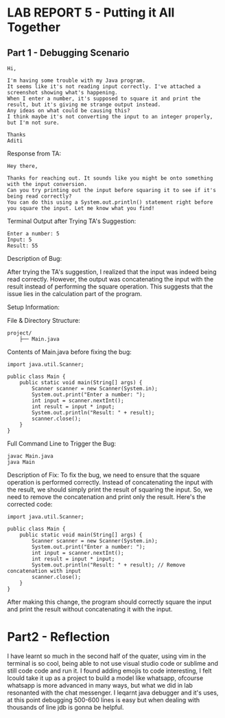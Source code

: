 # LAB REPORT 5 - Putting it All Together

## Part 1 - Debugging Scenario
```
Hi,

I'm having some trouble with my Java program.
It seems like it's not reading input correctly. I've attached a screenshot showing what's happening.
When I enter a number, it's supposed to square it and print the result, but it's giving me strange output instead.
Any ideas on what could be causing this?
I think maybe it's not converting the input to an integer properly, but I'm not sure.

Thanks
Aditi
```

Response from TA:
```
Hey there,

Thanks for reaching out. It sounds like you might be onto something with the input conversion.
Can you try printing out the input before squaring it to see if it's being read correctly?
You can do this using a System.out.println() statement right before you square the input. Let me know what you find!

```
Terminal Output after Trying TA's Suggestion:
```
Enter a number: 5
Input: 5
Result: 55
```

Description of Bug:

After trying the TA's suggestion, I realized that the input was indeed being read correctly. 
However, the output was concatenating the input with the result instead of performing the square operation. 
This suggests that the issue lies in the calculation part of the program.

Setup Information:

File & Directory Structure:
```
project/
    ├── Main.java
```
Contents of Main.java before fixing the bug:
```
import java.util.Scanner;

public class Main {
    public static void main(String[] args) {
        Scanner scanner = new Scanner(System.in);
        System.out.print("Enter a number: ");
        int input = scanner.nextInt();
        int result = input * input;
        System.out.println("Result: " + result);
        scanner.close();
    }
}
```
Full Command Line to Trigger the Bug:
```
javac Main.java
java Main
```

Description of Fix:
To fix the bug, we need to ensure that the square operation is performed correctly. 
Instead of concatenating the input with the result, we should simply print the result of squaring the input.
So, we need to remove the concatenation and print only the result. Here's the corrected code:

```
import java.util.Scanner;

public class Main {
    public static void main(String[] args) {
        Scanner scanner = new Scanner(System.in);
        System.out.print("Enter a number: ");
        int input = scanner.nextInt();
        int result = input * input;
        System.out.println("Result: " + result); // Remove concatenation with input
        scanner.close();
    }
}
```
After making this change, the program should correctly square the input and print the result without concatenating it with the input.

# Part2 - Reflection 

I have learnt so much in the second half of the quater, using vim in the terminal is so cool, being able to not use visual studio code or sublime and still code code and run it. I found adding emojis to code interesting, I felt Icould take it up as a project to build a model like whatsapp, ofcourse whatsapp is more advanced in many ways, but what we did in lab resonanted with the chat messenger. I leqarnt java debugger and it's uses, at this point debugging 500-600 lines is easy but when dealing with thousands of line jdb is gonna be helpful.



